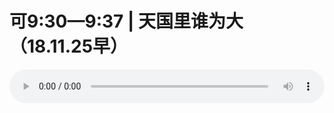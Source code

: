 # 可9:30—9:37 | 天国里谁为大（18.11.25早）

<audio style="width: 100%;" preload="false" controls controlslist="nodownload"><source src="http://file.simai.life/audio/mp3/old/27107.mp3" type="audio/mpeg">Your browser does not support the audio element.</audio>


